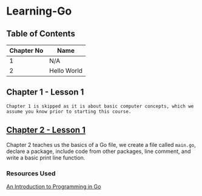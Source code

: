 # Learning-Go

## Table of Contents
| Chapter No | Name |
| ---- | ---- |
| 1 | N/A |
| 2 | Hello World |

## Chapter 1 - Lesson 1 
    Chapter 1 is skipped as it is about basic computer concepts, which we assume you know prior to starting this course.

## [Chapter 2 - Lesson 1](chapter2/chapter2.md)
Chapter 2 teaches us the basics of a Go file, we create a file called `main.go`, declare a package, include code from other packages, line comment, and write a basic print line function.

### Resources Used
[An Introduction to Programming in Go](https://www.golang-book.com/books/intro)
